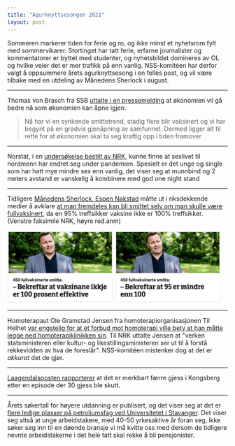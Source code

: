 ```yaml
---
title: "Agurknyttsesongen 2021"
layout: post
---
```


Sommeren markerer tiden for ferie og ro, og ikke minst et nyhetsrom fylt med sommervikarer.
Stortinget har tatt ferie, erfarne journalister og kommentatorer er byttet med studenter, og
nyhetsbildet domineres av OL og hvilke veier det er mer trafikk på enn vanlig. NSS-komitéen har
derfor valgt å oppsummere årets agurknyttsesong i en felles post, og vil være tilbake med en
utdeling av Månedens Sherlock i august.

---

Thomas von Brasch fra SSB [uttalte i en
pressemelding](https://www.nettavisen.no/okonomi/gladmelding-fra-ssb-okonomien-skal-ta-seg-kraftig-opp/s/12-95-3424136330)
at økonomien vil gå bedre nå som økonomien kan åpne igjen.

> Nå har vi en synkende smittetrend, stadig flere blir vaksinert og vi har begynt på en gradvis
> gjenåpning av samfunnet. Dermed ligger alt til rette for at økonomien skal ta seg kraftig opp i
> tiden framover

---

Norstat, i en [undersøkelse bestilt av
NRK](https://www.nrk.no/livsstil/sexguide_-slik-har-koronapandemien-pavirket-sexlivet-vart-1.15470822),
kunne finne at sexlivet til nordmenn har endret seg under pandemien. Spesielt er det unge og single
som har hatt mye mindre sex enn vanlig, det viser seg at munnbind og 2 meters avstand er vanskelig å
kombinere med god one night stand

---

Tidligere [Månedens Sherlock, Espen Nakstad](../januar-2021) måtte ut i riksdekkende medier å
avklare [at man fremdeles kan bli smittet selv om man skulle være
fullvaksinert](https://www.nrk.no/norge/totalt-har-450-fullvaksinerte-fatt-pavist-koronaviruset-1.15564099),
da en 95% treffsikker vaksine ikke er 100% treffsikker. (Venstre faksimile NRK, høyre red.anm)

<img src="https://github.com/mathialo/no-shit-sherlock/raw/master/images/nakstad1.png" alt="drawing"
class="zoomable" style="width:48%;" /> <img
src="https://github.com/mathialo/no-shit-sherlock/raw/master/images/nakstad2.png" alt="drawing"
class="zoomable" style="width:48%;" />

---

Homoterapaut Ole Gramstad Jensen fra homoterapiorganisasjonen Til Helhet [var engstelig for at et
forbud mot homoterapi ville bety at han måtte legge ned homoterapiklinikken
sin](https://www.nrk.no/norge/forbud-mot-_homoterapi__-frykter-a-matte-legge-ned-virksomheten-1.15552976).
Til NRK uttalte Jensen at "verken statsministeren eller kultur- og likestillingsministeren ser ut
til å forstå rekkevidden av hva de foreslår". NSS-komitéen mistenker dog at det er _akkurat_ det de
gjør.

---

[Laagendalsposten
rapporterer](https://www.laagendalsposten.no/rundt-30-gjess-skutt-betydelig-farre-her-na/s/5-64-1022780?&session=79d753dc-9cf4-401f-a7fb-cf978f509207)
at det er merkbart  færre gjess i Kongsberg etter en episode der 30 gjess ble skutt.

---

Årets søkertall for høyere utdanning er publisert, og det viser seg at det er [flere ledige plasser
på petroliumsfag ved Universitetet i
Stavanger](https://www.nrk.no/rogaland/flere-ledige-studieplasser-pa-petroleumsfag-ved-universitetet-i-stavanger-1.15580217).
Det viser seg altså at unge arbeidstakere, med 40-50 yrkesaktive år foran seg, ikke søker seg inn
til en døende bransje vi må kvitte oss med dersom de tidligere nevnte arbeidstakerne i det hele tatt
skal rekke å bli pensjonister.

